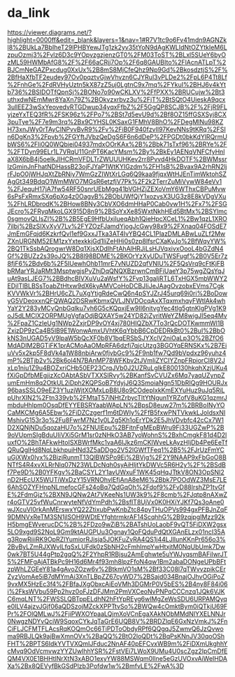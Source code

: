 # da_link

https://viewer.diagrams.net/?highlight=0000ff&edit=_blank&layers=1&nav=1#R7V1tc9o6Fv41mdn9AGNZkl8%2BUkLa7BbIheT29lPHBYewJTg1zk2yv35tYoN9dAgKWLIdNtOZYtkIeM6LzpuOzmj3%2Fvlz6D3c9YOpvzgzjenzGT0%2FM03ToST%2BLxl5SUeY6byOzML59HWMbAfG8%2F%2F66aCRjj7Op%2F6q8GAUBIto%2FlAcnATLpT%2BJCmNeGAZPxcdug0XxUx%2B8mS8MjCfeQhz9Np9Gd%2BkosdztjS%2F%2BfHaXfbTF2eudey97Ov0pqztvGjwVhvzn6CJYRul3vPLDe2%2FpL6P4Tt8Lf%2FnhGe%2FdRVHyUztn5kX87zZ5uj0LgtnC9x7mq%2FYkuI%2BHJ6v4kYtb736%2BSIDOTfQpnSj%2BONo7o90wCKLXV%2FfPXX%2BRUCujw%2Bt3uthxdwNEmMwr8YaXn79Z%2BOkvzxrbvz3u%2FjT%2BtSQtO4UieskA9qcx3ullEEZ3wSxYeovedvRTGDwup34yqxFfbZ%2F5GgQP8SCJB%2F%2FjR9FLyjzeYxTEQ3fR%2FSK96z%2FPo7%2BSt7d5evU9d%2Bf8OZ15ffGSXSyj8CX3puTye%2F7e9m3rq%2Bx9CYHSL0KSaxG1FMhV8BhO%2FDegMlNu98KZH73xnJWy0rTAyClNPvvBvR9%2Fv%2FiB0F940fzvIl97KevNNs9tKRq%2FSIn6DgKn3%2Fpvb%2FGYftJVbzQeDgS6F6n6dDeP%2FPGDt0bkKdYlRQrmUbWS6%2Fli0Q0WQbiei04937mdxOOrKAx%2B%2Bbk71sTxf96%2BRYe%2F%2FTDyn99ELr1L7VRqU11GnPT6KacYMsm%2By%2BkEy1AENqVNFCfyHnlaX8X6bB4j5oeIkJlHCRmVFDLTrZWUUUHKev2rr8Pvvd4HkDOTF%2BWMssrlzGminJnFhatNDHassB23ojFJYaP1WtKYIGzdm%2FH1sB%2Bvax9A2rhRN2ljrFJpO0jWHJqXtZbRNiy7WmGzZIWtXrLGq6Q9kaa9fjqxWtHJEnTimWktohSZAgGt349BdqO1WmMWO7MGsR6etzfjV7Pk%2F2k2TerrZuMiVywW84eVv1%2FJequH17jA7fw54RF50snrUEbMgg41bVGHZjZEXoVmY6WThxCBPuMvw6sPsFxRmxSXq6pXq4z0OagvB%2BObUWfQjY1xozvsX3UG3z8E8kVDgVXu%2FhLRDbrodK%2BHow8BNy3CbVXO6dmHHaP0Cab0vw1H%2Fx7%2FSGJEcro%2FRyqMkoLGX915D8n9%2BSoYxXe85WxtNkhHEd5BtMx%2BSYlmc0sgmovQLIsZl%2B%2B5EgE9HfbUxjIueqAbh1QieHpcXCeL1%2Bw1qzL1XRO7ilbj%2BzSIXvXyV7Lv%2FYZOzFJamdYjogJcGwy98x9%2FXnaq04FOSdE7JmEmGFqjd6KzkrfQvl1ef9GxxJTka3AT4IvYBQ4CL1PlazDMLABwLuZLf2MwZXnURGNM52EM1zxYxtexkkjGd1liZeHHi0s0zp8IfsrCXaKvJo%2BfWqyYW%2BQ1TkSsbAQrogwrW8Dq1XjsXDdIhFtAhAlHRJiLsHJVqxivxOooL4bGZdN4Gf%2BUZz2s39oJQ%2B8l98BDME%2BKOrYzXyUDuTWSFugf%2B0V5Er7z8fjF6%2Bdv6b%2F5IUewhOhb11mrE7vNUZD2qfVNIU%2F5QsVrq9cFtKjFBbRMarYRJaRMt3MsptwgjsPyZhjDqQNQXBzrwnCmBFiUaeY3p75wgZQsYqJuAt9asLJEG7%2BBdhcBIVXuVu2aWsfY%2Fvp13gaIjRTL6TxHGX5mbWWY2EDjITlBLBSsToabZtHtxw9dX6kyAMVCoHoDCBJIiJeJAagOvzobxEVms7CgkKVVWkVr%2BHrU6cZL7uXgYtigRdeCwQ6n4pSYJZrJ45urq69i0ri%2BoDowyG5VDeoxxnQFQWAQ2DSRwKbmxQVLJNVDOcqAxXTqxmxhqyFWtlAk4whYaY2Y283yMCyQnbGqlku7vh6G5cKQpxjEw9II6nitvgYec4tlg5gtnKlgPVg1K9oJ5dLMClX2ORPMUgVgfaOdjBQXAY5w24YD82jZyritWeYZM8wigJI5eq4Mv%2FpaZ1CzIeUg1NWp2ZxjrDP9vOY4xj780HIQZbX7To3rQcDOTKwmmWl1BZxjzDP9zCa4B5IB9E1WonwAmxUVhtK6qYbbB6CpDEDRkBt0%2BuI%2BbOkNS3nUGAD5yV9lpaW5bQcXF0b8V1bqERSbSJYXclV2niOaLp3O%2BZfO6MdADIM2BGTiFK1prACMoAaOMpRFA6dzfj7qjcUtzg3BGOYqERNSKx%2B7EiuVv5x2kp5F8dVk4a1W88nbiArw0fjvbGc9%2F9nb1fw7Qd9bVpdxz96yuhz4mP%2BTjb2v%2Bk6ol4N7BAnMP78WFKbv2tJVmIiZYCIYZnpFRpiorCI8V2JxLp1niu1Z9u4BOZxriCHb50EP23CrqJVb0J2UZRuLgIkE800130hkqhXzjUKu4fXiGpDfbMEgjizXcOAbtASbVTXXSIRvy%2BKanfSvCVUZx6Mq7yaqUZynpZumEmHm8q2OtkUL2iDph2KQPSoB7YdyjJ6Q3SmoiaNgn51DbRIQg9HOURJx96basSSLO9eEZ3Y1uzjWjtXOMxLpB8U8o9COdeplxkKmEXYuHuz9uJq5RiLpUhrXIN2%2Ftn339vb%2FMtaT57iNHtZrbycTltYtNgun1YRZofV8uKG1qzmrJmbduHhlpm0OsqDfEYYEBSRYaabWApLN%2BpsD8euw27m%2BRBoINyYOCaMKCMg6A5Ebw%2FiDZCzgerf1m6tDWIy%2FfB5fxwPNTVkwkLJoIdsxNIMshivG153r3o%2Fu8FwrM7Nz1y0LZg5Kh1oErYDk2E5JhVDvbfc42cCx7W1D2XQNjNDu5qozaHU7o%2FNUIEpu%2BFitnFgMEpBWru9Fj33UGZwP%2B9oVUpmSIgBduUIiVXi5GrM1sr0zNHkO3AB7yoWohnS%2BxhCmgkF81d4D2luxfO%2BhTAFkwHtoISXBWrfMkc1vaA6IJkz6mCKIWveLkAyzHIjDb4Pe6EeTfQRuQglHd8NqLbkhpuiHNd3Z5aDDgo2V52lGWfTFeq1%2B5%2FJrUzFmYCuGjXWx0Iyx%2BizjRunmT13QlBWSPo9Ej%2BVjg%2F2Y9NAAP9xFbGoO8BNTfS4R4xvXLRrNlq07N23WLDcNqh0syAiHljtYkDWVc5R6H2y%2F%2BSdBf7Pe9D%2B0YFKgv%2BaCSYL2Y1avUWxuF1WK45qHqJTtkV8ON3OpSNI2nD2HEcUX5WUTiWxDzY15VRNOhvlEfjAnA8eM6%2Bbk7POOdWZ3MsE7LE6AhSOZYFHnpNLmefocGFs24oBq7QdGqOh%2Fdof9%2FvD88lrshZP1tvGfE%2FdmGjz%2BXN9JQNw2At7VKeeNs1UW3k9%2F8cmb%2FJqtp8nAXwZr4oGTV25vfWuCnrwyteNfVdYmPdh%2BsfIT8UjVx0K0HXiYJKf7Qs3oAne0wJXcuVl0rkAnMErswxYQ22ZtixubPwKnbZtc84pyTHuOPVs994gxPFBJnZqF9DMNVxReTM3SN1jlSOH9WDtEYfghtrmkrAF14ScqhhG%2B9zqjpgIMzz92kH5bmgEWverucDC%2B%2FDzo9wZiB%2BATshUoLaobF9vQT5FiDXW2gsx5LO9xgd9S2NoL9Gm9ktAUGPUu3Ognay1QoFQduPdQtXGAnELzx01ncI35Ag3RowRiiiRK9OpRZlYumiorRJisja5JOKFuZvRA4QS1j44LJlIunKKnPr656o3%2BvByLZmRJXWvlLfqSxLUFdk0zSbNH2cFmhImpYwHtxjtM0NqUbUmk7Dw0wk7BT5U44gPtp2gqQ%2F2YhpR1RBjsu2AmEghwte5uYWJyqsmBAFiIwrJT5%2FMFgAjATBkPc9H16d6Mr4f93mh8lpzFfoN4qw1Bm2abaDONgeUPbBFtzpWhLZGEeY81a4gAvoZOzw6v%2BtkmVO1sM%2Bf33C08l7qTWvvzpikCErZyzVomAe5iB7dMYmAi3XnTLBpZZ67cyWD7%2BSajd034BnajOJhvOGiPoZ9vxMX5HzEc3f4%2FBfaJXgObxcAiEoVMh3DGMrP0V5bES%2B4ny8F84i06i%2FksWVbu59Pp2hvz0oFJzDFJMm2PmVXCeoNvPNPqCCCnzq1JQk6VJKC6mqLNT%2FWSSLQBTppELdhN2hFtYpREyg6wIMgZeWsSDU6URPAMQyqe0ILV4ajzvJGjf06aQDSzojMZckXPPTtvSo%2BWQw4cOmktBym0iQTkjU69FPr%2FOlQMLwJ%2FjiPWXOYpaaLQjmXoVCnEgaXAkNObMMdNIYXELNNJr0NwgzNDYvQciW9SqoxCYkJqTaGrE6UQB8V%2BRDZlqE6GxNzVmkJ%2FnCiFLJCFMTFLAcsRqKOQmOc66TiPDToObdyRPf6QQgqJ5ZwnvQ6JzQvwoma9RBJLQk9ajBwXmnOVx%2BaQQ%2BtO2loQDt%2BqPsKNnJV30qoOShFHT%2BPTS6IdkYVTVXQmIJFduc2NnAF40pEFCvxWB9m%2FiDXmUkghhYcMvq9OdVcmvwzYYZUwIhhYSR%2FstVEi7LWoX9UMu4U0scZgz2IpCmDfEQM4VX0E1BHHtlNrXtN3xABO1exyYW88MSWqm0Ilne5eGzUVOxvAiWeIHDAXa%2Bx8QEVyfBkGSdPlzb3Pofdw1w%2BmfvLE%2FwA%3D
